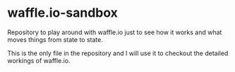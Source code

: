 # waffle.io-sandbox
Repository to play around with waffle.io just to see how it works and what moves things from state to state.

This is the only file in the repository and I will use it to checkout the detailed workings of waffle.io.
